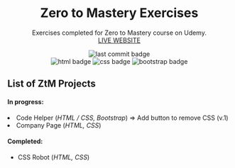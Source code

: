 <h1 align="center">Zero to Mastery Exercises</h1>

<p align="center">
  Exercises completed for Zero to Mastery course on Udemy.
  <br>
  <a href="https://ann-dev.github.io/ztm-exercises/index.html">LIVE WEBSITE</a>
</p>

<p align="center">
  <img alt="last commit badge" src="https://img.shields.io/github/last-commit/ann-dev/fcc-projects?style=flat-square">
  <br/>
   <img alt="html badge" src="https://img.shields.io/badge/HTML5-orange?style=flat-square">
  <img alt="css badge" src="https://img.shields.io/badge/CSS3-blue?style=flat-square">
  <img alt="bootstrap badge" src="https://img.shields.io/badge/Bootstrap-563D7C?style=flat-square">
</p>

<h2>List of ZtM Projects</h2>
<p>

</p>

<h4>In progress:</h4>
<li>Code Helper (<em>HTML / CSS, Bootstrap</em>) => Add button to remove CSS (v.1)</li>
<li>Company Page (<em>HTML, CSS</em>)</li>

<h4>Completed:</h4>
<ul>
  <li>CSS Robot (<em>HTML, CSS</em>)</li>
</ul>
